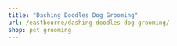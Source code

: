 ```yaml
---
title: "Dashing Doodles Dog Grooming"
url: /eastbourne/dashing-doodles-dog-grooming/
shop: pet grooming
---
```

